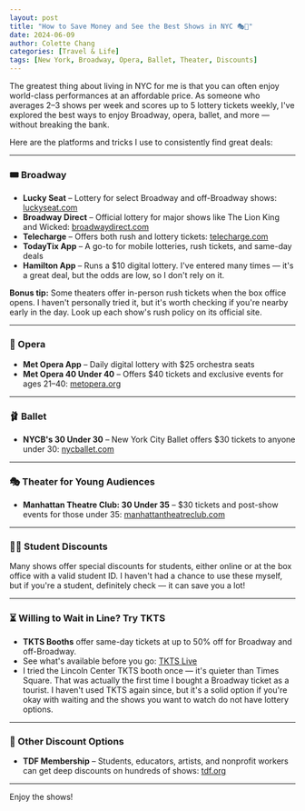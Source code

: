 ```yaml
---
layout: post
title: "How to Save Money and See the Best Shows in NYC 🎭💸"
date: 2024-06-09
author: Colette Chang
categories: [Travel & Life]
tags: [New York, Broadway, Opera, Ballet, Theater, Discounts]
---
```


The greatest thing about living in NYC for me is that you can often enjoy world-class performances at an affordable price. As someone who averages 2–3 shows per week and scores up to 5 lottery tickets weekly, I've explored the best ways to enjoy Broadway, opera, ballet, and more — without breaking the bank.

Here are the platforms and tricks I use to consistently find great deals:

---

### 🎟️ Broadway

- **Lucky Seat** – Lottery for select Broadway and off-Broadway shows: [luckyseat.com](https://luckyseat.com)
- **Broadway Direct** – Official lottery for major shows like The Lion King and Wicked: [broadwaydirect.com](https://broadwaydirect.com)
- **Telecharge** – Offers both rush and lottery tickets: [telecharge.com](https://telecharge.com)
- **TodayTix App** – A go-to for mobile lotteries, rush tickets, and same-day deals
- **Hamilton App** – Runs a $10 digital lottery. I've entered many times — it's a great deal, but the odds are low, so I don't rely on it.

**Bonus tip:** Some theaters offer in-person rush tickets when the box office opens. I haven't personally tried it, but it's worth checking if you're nearby early in the day. Look up each show's rush policy on its official site.

---

### 🎼 Opera

- **Met Opera App** – Daily digital lottery with $25 orchestra seats
- **Met Opera 40 Under 40** – Offers $40 tickets and exclusive events for ages 21–40: [metopera.org](https://www.metopera.org)

---

### 🩰 Ballet

- **NYCB's 30 Under 30** – New York City Ballet offers $30 tickets to anyone under 30: [nycballet.com](https://www.nycballet.com)

---

### 🎭 Theater for Young Audiences

- **Manhattan Theatre Club: 30 Under 35** – $30 tickets and post-show events for those under 35: [manhattantheatreclub.com](https://www.manhattantheatreclub.com)

---

### 🧑‍🎓 Student Discounts

Many shows offer special discounts for students, either online or at the box office with a valid student ID. I haven't had a chance to use these myself, but if you're a student, definitely check — it can save you a lot!

---

### ⏳ Willing to Wait in Line? Try TKTS

- **TKTS Booths** offer same-day tickets at up to 50% off for Broadway and off-Broadway.
- See what's available before you go: [TKTS Live](https://www.tdf.org/nyc/81/TKTS-Live)
- I tried the Lincoln Center TKTS booth once — it's quieter than Times Square. That was actually the first time I bought a Broadway ticket as a tourist. I haven't used TKTS again since, but it's a solid option if you're okay with waiting and the shows you want to watch do not have lottery options.

---

### 🎫 Other Discount Options

- **TDF Membership** – Students, educators, artists, and nonprofit workers can get deep discounts on hundreds of shows: [tdf.org](https://www.tdf.org)

---

Enjoy the shows!
